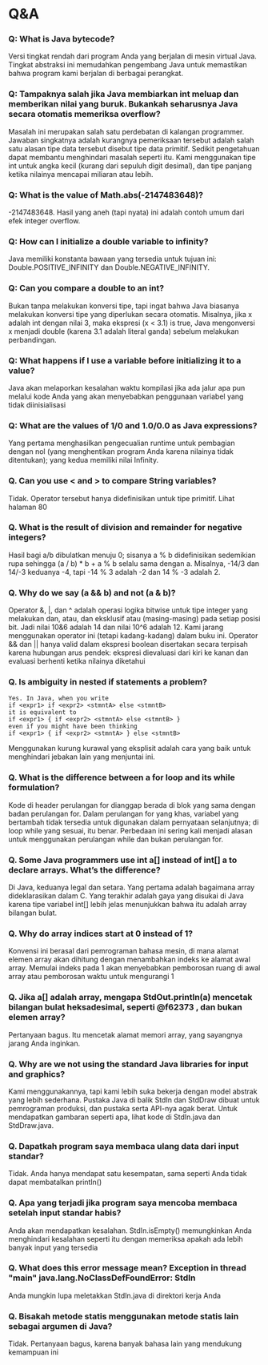 # Q&A

### Q: What is Java bytecode?
Versi tingkat rendah dari program Anda yang berjalan di mesin virtual Java. Tingkat abstraksi ini memudahkan pengembang Java untuk memastikan bahwa program kami berjalan di berbagai perangkat.

### Q: Tampaknya salah jika Java membiarkan int meluap dan memberikan nilai yang buruk. Bukankah seharusnya Java secara otomatis memeriksa overflow?
Masalah ini merupakan salah satu perdebatan di kalangan programmer. Jawaban singkatnya adalah kurangnya pemeriksaan tersebut adalah salah satu alasan tipe data tersebut disebut tipe data primitif. Sedikit pengetahuan dapat membantu menghindari masalah seperti itu. Kami menggunakan tipe int untuk angka kecil (kurang dari sepuluh digit desimal), dan tipe panjang ketika nilainya mencapai miliaran atau lebih.

### Q: What is the value of Math.abs(-2147483648)?
-2147483648. Hasil yang aneh (tapi nyata) ini adalah contoh umum dari efek integer overflow.

### Q: How can I initialize a double variable to infinity?
Java memiliki konstanta bawaan yang tersedia untuk tujuan ini: Double.POSITIVE_INFINITY
dan Double.NEGATIVE_INFINITY.

### Q: Can you compare a double to an int?
Bukan tanpa melakukan konversi tipe, tapi ingat bahwa Java biasanya melakukan konversi tipe yang diperlukan secara otomatis. Misalnya, jika x adalah int dengan nilai 3, maka ekspresi (x < 3.1) is true, Java mengonversi x menjadi double (karena 3.1 adalah literal ganda) sebelum melakukan perbandingan.

### Q: What happens if I use a variable before initializing it to a value?
Java akan melaporkan kesalahan waktu kompilasi jika ada jalur apa pun melalui kode Anda yang akan menyebabkan penggunaan variabel yang tidak diinisialisasi

### Q: What are the values of 1/0 and 1.0/0.0 as Java expressions?
Yang pertama menghasilkan pengecualian runtime untuk pembagian dengan nol (yang menghentikan program Anda karena nilainya tidak ditentukan); yang kedua memiliki nilai Infinity.

### Q. Can you use < and > to compare String variables?
Tidak. Operator tersebut hanya didefinisikan untuk tipe primitif. Lihat halaman 80

### Q. What is the result of division and remainder for negative integers?
Hasil bagi a/b dibulatkan menuju 0; sisanya a % b didefinisikan sedemikian rupa sehingga (a / b) * b + a % b selalu sama dengan a. Misalnya, -14/3 dan 14/-3 keduanya -4, tapi
-14 % 3 adalah -2 dan 14 % -3 adalah 2.

### Q. Why do we say (a && b) and not (a & b)?
Operator &, |, dan ^ adalah operasi logika bitwise untuk tipe integer yang melakukan dan, atau, dan eksklusif atau (masing-masing) pada setiap posisi bit. Jadi nilai 10&6 adalah 14 dan nilai 10^6 adalah 12. Kami jarang menggunakan operator ini (tetapi kadang-kadang) dalam buku ini. Operator && dan || hanya valid dalam ekspresi boolean disertakan secara terpisah karena hubungan arus pendek: ekspresi dievaluasi dari kiri ke kanan dan evaluasi berhenti ketika nilainya diketahui

### Q. Is ambiguity in nested if statements a problem?
```text
Yes. In Java, when you write
if <expr1> if <expr2> <stmntA> else <stmntB>
it is equivalent to
if <expr1> { if <expr2> <stmntA> else <stmntB> }
even if you might have been thinking
if <expr1> { if <expr2> <stmntA> } else <stmntB>
```
Menggunakan kurung kurawal yang eksplisit adalah cara yang baik untuk menghindari jebakan lain yang menjuntai ini.


### Q. What is the difference between a for loop and its while formulation?
Kode di header perulangan for dianggap berada di blok yang sama dengan badan perulangan for. Dalam perulangan for yang khas, variabel yang bertambah tidak tersedia untuk digunakan dalam pernyataan selanjutnya; di loop while yang sesuai, itu benar. Perbedaan ini sering kali menjadi alasan untuk menggunakan perulangan while dan bukan perulangan for.

### Q. Some Java programmers use int a[] instead of int[] a to declare arrays. What’s the difference?
Di Java, keduanya legal dan setara. Yang pertama adalah bagaimana array dideklarasikan dalam C. Yang terakhir adalah gaya yang disukai di Java karena tipe variabel int[] lebih jelas menunjukkan bahwa itu adalah array bilangan bulat.

### Q. Why do array indices start at 0 instead of 1?
Konvensi ini berasal dari pemrograman bahasa mesin, di mana alamat elemen array akan dihitung dengan menambahkan indeks ke alamat awal array. Memulai indeks pada 1 akan menyebabkan pemborosan ruang di awal array atau pemborosan waktu untuk mengurangi 1

### Q. Jika a[] adalah array, mengapa StdOut.println(a) mencetak bilangan bulat heksadesimal, seperti @f62373 , dan bukan elemen array?
Pertanyaan bagus. Itu mencetak alamat memori array, yang sayangnya jarang Anda inginkan.

### Q. Why are we not using the standard Java libraries for input and graphics?
Kami menggunakannya, tapi kami lebih suka bekerja dengan model abstrak yang lebih sederhana. Pustaka Java di balik StdIn dan StdDraw dibuat untuk pemrograman produksi, dan pustaka serta API-nya agak berat. Untuk mendapatkan gambaran seperti apa, lihat kode di StdIn.java dan StdDraw.java.

### Q. Dapatkah program saya membaca ulang data dari input standar?
Tidak. Anda hanya mendapat satu kesempatan, sama seperti Anda tidak dapat membatalkan println()

### Q. Apa yang terjadi jika program saya mencoba membaca setelah input standar habis?
Anda akan mendapatkan kesalahan. StdIn.isEmpty() memungkinkan Anda menghindari kesalahan seperti itu dengan memeriksa apakah ada lebih banyak input yang tersedia

### Q. What does this error message mean? Exception in thread "main" java.lang.NoClassDefFoundError: StdIn
Anda mungkin lupa meletakkan StdIn.java di direktori kerja Anda

### Q. Bisakah metode statis menggunakan metode statis lain sebagai argumen di Java?
Tidak. Pertanyaan bagus, karena banyak bahasa lain yang mendukung kemampuan ini